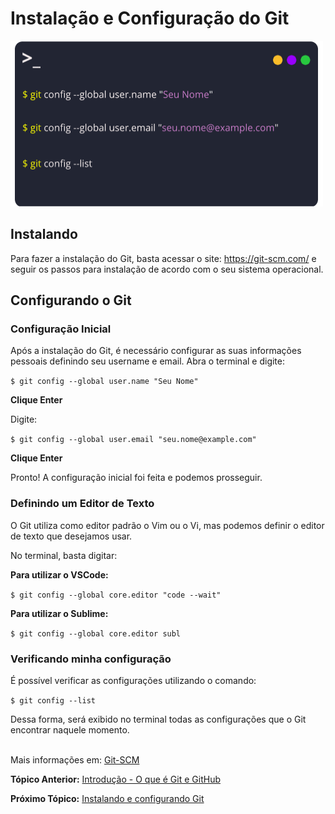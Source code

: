 # Instalação e Configuração do Git


<img src="imagens/config.png " alt="Resumo" width=500 height=265>


## Instalando

Para fazer a instalação do Git, basta acessar o site: https://git-scm.com/ e seguir os passos para instalação de acordo com o seu sistema operacional. 

## Configurando o Git

### Configuração Inicial

Após a instalação do Git, é necessário configurar as suas informações pessoais definindo seu username e email. Abra o terminal e digite: 

``` $ git config --global user.name "Seu Nome" ```

**Clique Enter**

Digite: 

``` $ git config --global user.email "seu.nome@example.com" ```

**Clique Enter**

Pronto! A configuração inicial foi feita e podemos prosseguir.

### Definindo um Editor de Texto

O Git utiliza como editor padrão o Vim ou o Vi, mas podemos definir o editor de texto que desejamos usar. 

No terminal, basta digitar: 

**Para utilizar o VSCode:**

``` $ git config --global core.editor "code --wait"  ```

**Para utilizar o Sublime:**

``` $ git config --global core.editor subl  ```

### Verificando minha configuração

É possível verificar as configurações utilizando o comando: 

``` $ git config --list ```

Dessa forma, será exibido no terminal todas as configurações que o Git encontrar naquele momento. 

<br>Mais informações em: [Git-SCM](https://git-scm.com/book/pt-br/v1/Primeiros-passos-Configura%C3%A7%C3%A3o-Inicial-do-Git)

**Tópico Anterior:** [Introdução - O que é Git e GitHub](Docs/introducao.md)

**Próximo Tópico:** [Instalando e configurando Git](Docs/instalacao.md)




